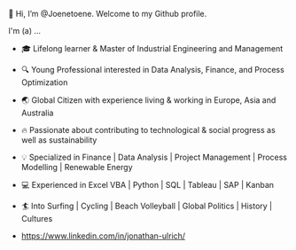 👋 Hi, I’m @Joenetoene. Welcome to my Github profile.

I'm (a) ...

- 🎓 Lifelong learner & Master of Industrial Engineering and Management

- 🔍 Young Professional interested in Data Analysis, Finance, and Process Optimization

- 🌏 Global Citizen with experience living & working in Europe, Asia and Australia

- 🔥 Passionate about contributing to technological & social progress as well as sustainability

- 💡 Specialized in Finance | Data Analysis | Project Management | Process Modelling | Renewable Energy

- 💻 Experienced in Excel VBA | Python | SQL | Tableau | SAP | Kanban

- 🏄 Into Surfing | Cycling | Beach Volleyball | Global Politics | History | Cultures

- https://www.linkedin.com/in/jonathan-ulrich/





